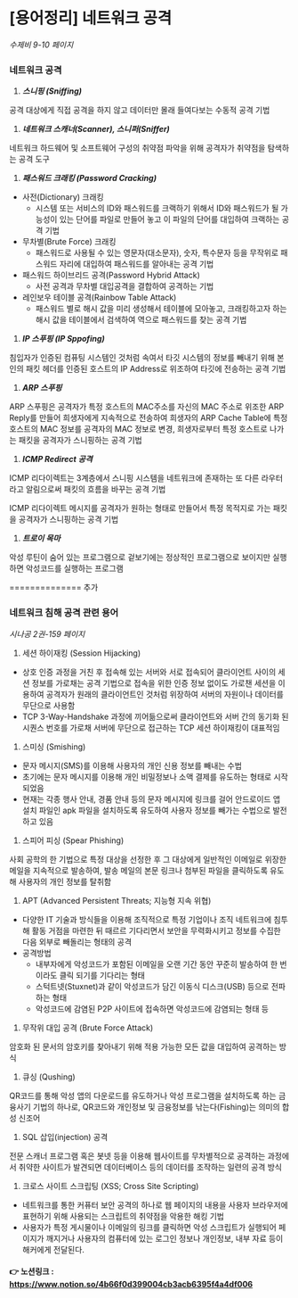 # [용어정리] 네트워크 공격

*수제비  9-10 페이지*

### 네트워크 공격

1. ***스니핑 (Sniffing)***

공격 대상에게 직접 공격을 하지 않고 데이터만 몰래 들여다보는 수동적 공격 기법

1. ***네트워크 스캐너(Scanner), 스니퍼(Sniffer)***

네트워크 하드웨어 및 소프트웨어 구성의 취약점 파악을 위해 공격자가 취약점을 탐색하는 공격 도구

1. ***패스워드 크래킹 (Password Cracking)***
- 사전(Dictionary) 크래킹
    - 시스템 또는 서비스의 ID와 패스워드를 크랙하기 위해서 ID와 패스워드가 될 가능성이 있는 단어를 파일로 만들어 놓고 이 파일의 단어를 대입하여 크랙하는 공격 기법
- 무차별(Brute Force) 크래킹
    - 패스워드로 사용될 수 있는 영문자(대소문자), 숫자, 특수문자 등을 무작위로 패스워드 자리에 대입하여 패스워드를 알아내는 공격 기법
- 패스워드 하이브리드 공격(Password Hybrid Attack)
    - 사전 공격과 무차별 대입공격을 결합하여 공격하는 기법
- 레인보우 테이블 공격(Rainbow Table Attack)
    - 패스워드 별로 해시 값을 미리 생성해서 테이블에 모아놓고, 크래킹하고자 하는 해시 값을 테이블에서 검색하여 역으로 패스워드를 찾는 공격 기법
    
1. ***IP 스푸핑 (IP Sppofing)***

침입자가 인증된 컴퓨팅 시스템인 것처럼 속여서 타깃 시스템의 정보를 빼내기 위해 본인의 패킷 헤더를 인증된 호스트의 IP Address로 위조하여 타깃에 전송하는 공격 기법

1. ***ARP 스푸핑***

ARP 스푸핑은 공격자가 특정 호스트의 MAC주소를 자신의 MAC 주소로 위조한 ARP Reply를 만들어 희생자에게 지속적으로 전송하여 희생자의 ARP Cache Table에 특정 호스트의 MAC 정보를 공격자의 MAC 정보로 변경, 희생자로부터 특정 호스트로 나가는 패킷을 공격자가 스니핑하는 공격 기법

1. ***ICMP Redirect 공격***

ICMP 리다이렉트는 3계층에서 스니핑 시스템을 네트워크에 존재하는 또 다른 라우터라고 알림으로써 패킷의 흐름을 바꾸는 공격 기법

ICMP 리다이렉트 메시지를 공격자가 원하는 형태로 만들어서 특정 목적지로 가는 패킷을 공격자가 스니핑하는 공격 기법

1. ***트로이 목마***

악성 루틴이 숨어 있는 프로그램으로 겉보기에는 정상적인 프로그램으로 보이지만 실행하면 악성코드를 실행하는 프로그램

============== 추가

### 네트워크 침해 공격 관련 용어

*시나공 2권-159 페이지*

1. 세션 하이재킹 (Session Hijacking)
- 상호 인증 과정을 거친 후 접속해 있는 서버와 서로 접속되어 클라이언트 사이의 세션 정보를 가로채는 공격 기법으로 접속을 위한 인증 정보 없이도 가로챈 세션을 이용하여 공격자가 원래의 클라이언트인 것처럼 위장하여 서버의 자원이나 데이터를 무단으로 사용함
- TCP 3-Way-Handshake 과정에 끼어듦으로써 클라이언트와 서버 간의 동기화 된 시퀀스 번호를 가로채 서버에 무단으로 접근하는 TCP 세션 하이재킹이 대표적임

1. 스미싱 (Smishing)
- 문자 메시지(SMS)를 이용해 사용자의 개인 신용 정보를 빼내는 수법
- 초기에는 문자 메시지를 이용해 개인 비밀정보나 소액 결제를 유도하는 형태로 시작되었음
- 현재는 각종 행사 안내, 경품 안내 등의 문자 메시지에 링크를 걸어 안드로이드 앱 설치 파일인 apk 파일을 설치하도록 유도하여 사용자 정보를 빼가는 수법으로 발전하고 있음

1. 스피어 피싱 (Spear Phishing)

사회 공학의 한 기법으로 특정 대상을 선정한 후 그 대상에게 일반적인 이메일로 위장한 메일을 지속적으로 발송하여, 발송 메일의 본문 링크나 첨부된 파일을 클릭하도록 유도해 사용자의 개인 정보를 탈취함

1. APT (Advanced Persistent Threats; 지능형 지속 위협)
- 다양한 IT 기술과 방식들을 이용해 조직적으로 특정 기업이나 조직 네트워크에 침투해 활동 거점을 마련한 뒤 때르르 기다리면서 보안을 무력화시키고 정보를 수집한 다음 외부로 빼돌리는 형태의 공격
- 공격방법
    - 내부자에게 악성코드가 포함된 이메일을 오랜 기간 동안 꾸준히 발송하여 한 번이라도 클릭 되기를 기다리는 형태
    - 스턱트넷(Stuxnet)과 같이 악성코드가 담긴 이동식 디스크(USB) 등으로 전파하는 형태
    - 악성코드에 감염된 P2P 사이트에 접속하면 악성코드에 감염되는 형태 등

1. 무작위 대입 공격 (Brute Force Attack)

암호화 된 문서의 암호키를 찾아내기 위해 적용 가능한 모든 값을 대입하여 공격하는 방식

1. 큐싱 (Qushing)

QR코드를 통해 악성 앱의 다운로드를 유도하거나 악성 프로그램을 설치하도록 하는 금융사기 기법의 하나로, QR코드와 개인정보 및 금융정보를 낚는다(Fishing)는 의미의 합성 신조어

1. SQL 삽입(injection) 공격

전문 스캐너 프로그램 혹은 봇넷 등을 이용해 웹사이트를 무차별적으로 공격하는 과정에서 취약한 사이트가 발견되면 데이터베이스 등의 데이터를 조작하는 일련의 공격 방식

1. 크로스 사이트 스크립팅 (XSS; Cross Site Scripting)
- 네트워크를 통한 커퓨터 보안 공격의 하나로 웹 페이지의 내용을 사용자 브라우저에 표현하기 위해 사용되는 스크립트의 취약점을 악용한 해킹 기법
- 사용자가 특정 게시물이나 이메일의 링크를 클릭하면 악성 스크립트가 실행되어 페이지가 깨지거나 사용자의 컴퓨터에 있는 로그인 정보나 개인정보, 내부 자료 등이 해커에게 전달된다.


#### 👉 노션링크 : https://www.notion.so/4b66f0d399004cb3acb6395f4a4df006
